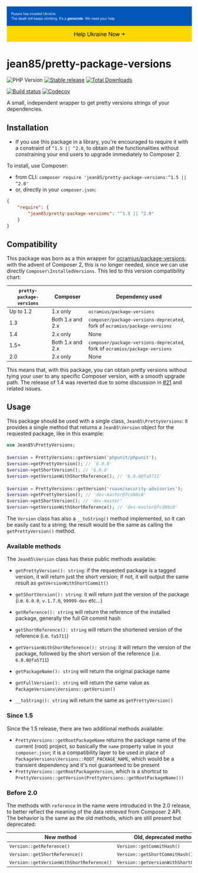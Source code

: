[![SWUbanner](https://raw.githubusercontent.com/vshymanskyy/StandWithUkraine/main/banner2-direct.svg)](https://vshymanskyy.github.io/StandWithUkraine)

# jean85/pretty-package-versions

![PHP Version](https://img.shields.io/badge/php-%5E7.1%7C%5E8.0-blue)
[![Stable release][Last stable image]][Packagist link]
[![Total Downloads](https://poser.pugx.org/jean85/pretty-package-versions/downloads)](//packagist.org/packages/jean85/pretty-package-versions)

[![Build status](https://img.shields.io/github/actions/workflow/status/Jean85/pretty-package-versions/tests.yaml?branch=2.x)](https://github.com/Jean85/pretty-package-versions/actions)
[![Codecov](https://codecov.io/gh/Jean85/pretty-package-versions/branch/master/graph/badge.svg)](https://codecov.io/gh/Jean85/pretty-package-versions)

A small, independent wrapper to get pretty versions strings of your dependencies.

## Installation
* If you use this package in a library, you're encouraged to require it with a constraint of `^1.5 || ^2.0`, to obtain all the functionalities without constraining your end users to upgrade immediately to Composer 2.

To install, use Composer:

 * from CLI: `composer require 'jean85/pretty-package-versions:^1.5 || ^2.0'`
 * or, directly in your `composer.json`:

```json
{
    "require": {
        "jean85/pretty-package-versions": "^1.5 || ^2.0"
    }
}
```
## Compatibility
This package was born as a thin wrapper for [ocramius/package-versions](https://packagist.org/packages/ocramius/package-versions); with the advent of Composer 2, this is no longer needed, since we can use directly `Composer\InstalledVersions`. This led to this version compatibility chart:

|`pretty-package-versions`| Composer         | Dependency used
|-------------------------|------------------|-----------------|
| Up to 1.2               | 1.x only         | `ocramius/package-versions`
| 1.3                     | Both 1.x and 2.x | `composer/package-versions-deprecated`, fork of `ocramius/package-versions` |
| 1.4                     | 2.x only         | None            |
| 1.5+                    | Both 1.x and 2.x | `composer/package-versions-deprecated`, fork of `ocramius/package-versions` |
| 2.0                     | 2.x only         | None            |

This means that, with this package, you can obtain pretty versions without tying your user to any specific Composer version, with a smooth upgrade path. The release of 1.4 was reverted due to some discussion in [#21](https://github.com/Jean85/pretty-package-versions/issues/21) and related issues.

## Usage
This package should be used with a single class, `Jean85\PrettyVersions`: it provides a single method that returns a `Jean85\Version` object for the requested package, like in this example:

```php
use Jean85\PrettyVersions;

$version = PrettyVersions::getVersion('phpunit/phpunit');
$version->getPrettyVersion(); // '6.0.0'
$version->getShortVersion(); // '6.0.0'
$version->getVersionWithShortReference(); // '6.0.0@fa5711'

$version = PrettyVersions::getVersion('roave/security-advisories');
$version->getPrettyVersion(); // 'dev-master@7cd88c8'
$version->getShortVersion(); // 'dev-master'
$version->getVersionWithShortReference(); // 'dev-master@7cd88c8'
```

The `Version` class has also a `__toString()` method implemented, so it can be easily cast to a string; the result would be the same as calling the `getPrettyVersion()` method.

### Available methods

The `Jean85\Version` class has these public methods available:

 * `getPrettyVersion(): string`: if the requested package is a tagged version, it will return just the short version; if not, it will output the same result as `getVersionWithShortCommit()`

 * `getShortVersion(): string`: it will return just the version of the package (i.e. `6.0.0`, `v.1.7.0`, `99999-dev` etc...)

* `getReference(): string` will return the reference of the installed package, generally the full Git commit hash

* `getShortReference(): string` will return the shortened version of the reference (i.e. `fa5711`)

 * `getVersionWithShortReference(): string`: it will return the version of the package, followed by the short version of the reference (i.e. `6.0.0@fa5711`)

 * `getPackageName(): string` will return the original package name

 * `getFullVersion(): string` will return the same value as `PackageVersions\Versions::getVersion()` 

 * `__toString(): string` will return the same as `getPrettyVersion()`

### Since 1.5
Since the 1.5 release, there are two additional methods available:

 * `PrettyVersions::getRootPackageName` returns the package name of the current (root) project, so basically the `name` property value in your `composer.json`; it is a compatibility layer to be used in place of `PackageVersions\Versions::ROOT_PACKAGE_NAME`, which would be a transient dependency and it's not guaranteed to be present
 * `PrettyVersions::getRootPackageVersion`, which is a shortcut to `PrettyVersions::getVersion(PrettyVersions::getRootPackageName())`

### Before 2.0
The methods with `reference` in the name were introduced in the 2.0 release, to better reflect the meaning of the data retrieved from Composer 2 API. The behavior is the same as the old methods, which are still present but deprecated:

| New method                                | Old, deprecated method                 |
|-------------------------------------------|----------------------------------------|
| `Version::getReference()`                 | `Version::getCommitHash()`             |
| `Version::getShortReference()`            | `Version::getShortCommitHash()`        |
| `Version::getVersionWithShortReference()` | `Version::getVersionWithShortCommit()` |

[Last stable image]: https://poser.pugx.org/Jean85/pretty-package-versions/version.svg
[Packagist link]: https://packagist.org/packages/Jean85/pretty-package-versions
